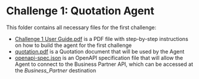 # Challenge 1: Quotation Agent

This folder contains all necessary files for the first challenge:
- [Challenge 1 User Guide.pdf](Challenge%201%20User%20Guide.pdf) is a PDF file with step-by-step instructions on how to build the agent for the first challenge
- [quotation.pdf](quotation.pdf) is a Quotation document that will be used by the Agent
- [openapi-spec.json](openapi-spec.json) is an OpenAPI specification file that will allow the Agent to connect to the Business Partner API, which can be accessed at the *Business_Partner* destination

